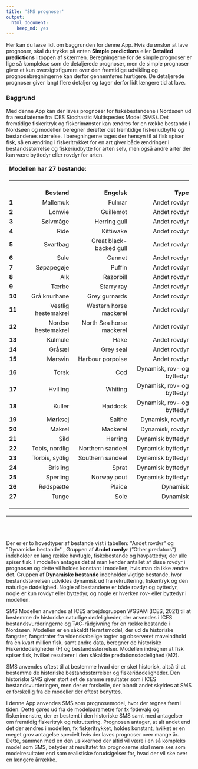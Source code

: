 ```yaml
---
title: 'SMS prognoser'
output:
  html_document:
    keep_md: yes
---
```



Her kan du læse lidt om baggrunden for denne App. Hvis du ønsker at lave prognoser, skal du trykke på enten **Simple predictions** eller **Detailed predictions** i toppen af skærmen. Beregningerne for de simple prognoser er lige så komplekse som de detaljerede prognoser, men de simple prognoser giver et kun oversigtsfigurere over den fremtidige udvikling og prognosebregningerne kan derfor gennemføres hurtigere. De detaljerede prognoser giver langt flere detaljer og tager derfor lidt længere tid at lave.

### Baggrund
Med denne App kan der laves prognoser for fiskebestandene i Nordsøen ud fra resultaterne fra ICES Stochastic Multispecies Model (SMS). Det fremtidige fiskeritryk og fiskerimønster kan ændres for en række bestande i Nordsøen og modellen beregner derefter det fremtidige fiskeriudbytte og bestandenes størrelse. I beregningerne tages der hensyn til at fisk spiser fisk, så en ændring i fiskeritrykket for en art giver både ændringer i bestandsstørrelse og fiskeriudbytte for arten selv, men også andre arter der kan være byttedyr eller rovdyr for arten.




<!--html_preserve--><table width="70%">
<tr><td colspan=4><b>Modellen har 27 bestande:</td></tr>
<tr><td colspan=4><hr noshade></td></tr>
<tr> <td align=left><b></b></td> <td align=right><b>Bestand</b></td>	<td align=right><b>Engelsk</b></td>	<td align=right><b>Type</b></td> </tr>
<tr> <td align=left><b>1</b></td><td align=right>Mallemuk</td>	<td align=right>Fulmar</td>	<td align=right>Andet rovdyr</td></tr>
<tr> <td align=left><b>2</b></td><td align=right>Lomvie</td>	<td align=right>Guillemot</td>	<td align=right>Andet rovdyr</td></tr>
<tr> <td align=left><b>3</b></td><td align=right>Sølvmåge</td>	<td align=right>Herring gull</td>	<td align=right>Andet rovdyr</td></tr>
<tr> <td align=left><b>4</b></td><td align=right>Ride</td>	<td align=right>Kittiwake</td>	<td align=right>Andet rovdyr</td></tr>
<tr> <td align=left><b>5</b></td><td align=right>Svartbag</td>	<td align=right>Great black-backed gull</td>	<td align=right>Andet rovdyr</td></tr>
<tr> <td align=left><b>6</b></td><td align=right>Sule</td>	<td align=right>Gannet</td>	<td align=right>Andet rovdyr</td></tr>
<tr> <td align=left><b>7</b></td><td align=right>Søpapegøje</td>	<td align=right>Puffin</td>	<td align=right>Andet rovdyr</td></tr>
<tr> <td align=left><b>8</b></td><td align=right>Alk</td>	<td align=right>Razorbill</td>	<td align=right>Andet rovdyr</td></tr>
<tr> <td align=left><b>9</b></td><td align=right>Tærbe</td>	<td align=right>Starry ray</td>	<td align=right>Andet rovdyr</td></tr>
<tr> <td align=left><b>10</b></td><td align=right>Grå knurhane</td>	<td align=right>Grey gurnards</td>	<td align=right>Andet rovdyr</td></tr>
<tr> <td align=left><b>11</b></td><td align=right>Vestlig hestemakrel</td>	<td align=right>Western horse mackerel</td>	<td align=right>Andet rovdyr</td></tr>
<tr> <td align=left><b>12</b></td><td align=right>Nordsø hestemakrel</td>	<td align=right>North Sea horse mackerel</td>	<td align=right>Andet rovdyr</td></tr>
<tr> <td align=left><b>13</b></td><td align=right>Kulmule</td>	<td align=right>Hake</td>	<td align=right>Andet rovdyr</td></tr>
<tr> <td align=left><b>14</b></td><td align=right>Gråsæl</td>	<td align=right>Grey seal</td>	<td align=right>Andet rovdyr</td></tr>
<tr> <td align=left><b>15</b></td><td align=right>Marsvin</td>	<td align=right>Harbour porpoise</td>	<td align=right>Andet rovdyr</td></tr>
<tr> <td align=left><b>16</b></td><td align=right>Torsk</td>	<td align=right>Cod</td>	<td align=right>Dynamisk, rov- og byttedyr</td></tr>
<tr> <td align=left><b>17</b></td><td align=right>Hvilling</td>	<td align=right>Whiting</td>	<td align=right>Dynamisk, rov- og byttedyr</td></tr>
<tr> <td align=left><b>18</b></td><td align=right>Kuller</td>	<td align=right>Haddock</td>	<td align=right>Dynamisk, rov- og byttedyr</td></tr>
<tr> <td align=left><b>19</b></td><td align=right>Mørksej</td>	<td align=right>Saithe</td>	<td align=right>Dynamisk, rovdyr</td></tr>
<tr> <td align=left><b>20</b></td><td align=right>Makrel</td>	<td align=right>Mackerel</td>	<td align=right>Dynamisk, rovdyr</td></tr>
<tr> <td align=left><b>21</b></td><td align=right>Sild</td>	<td align=right>Herring</td>	<td align=right>Dynamisk byttedyr</td></tr>
<tr> <td align=left><b>22</b></td><td align=right>Tobis, nordlig</td>	<td align=right>Northern sandeel</td>	<td align=right>Dynamisk byttedyr</td></tr>
<tr> <td align=left><b>23</b></td><td align=right>Torbis, sydlig</td>	<td align=right>Southern sandeel</td>	<td align=right>Dynamisk byttedyr</td></tr>
<tr> <td align=left><b>24</b></td><td align=right>Brisling</td>	<td align=right>Sprat</td>	<td align=right>Dynamisk byttedyr</td></tr>
<tr> <td align=left><b>25</b></td><td align=right>Sperling</td>	<td align=right>Norway pout</td>	<td align=right>Dynamisk byttedyr</td></tr>
<tr> <td align=left><b>26</b></td><td align=right>Rødspætte</td>	<td align=right>Plaice</td>	<td align=right>Dynamisk</td></tr>
<tr> <td align=left><b>27</b></td><td align=right>Tunge</td>	<td align=right>Sole</td>	<td align=right>Dynamisk</td></tr>
<tr><td colspan=4><hr noshade></td></tr>
</table><br>
<!--/html_preserve-->
<br>

Der er er to hovedtyper af bestande vist i tabellen: "Andet rovdyr" og "Dynamiske bestande" , Gruppen af **Andet rovdyr** (”Other predators”) indeholder en lang række havfugle, fiskebestande og havpattedyr, der alle spiser fisk. I modellen antages det at man kender antallet af disse rovdyr i prognosen og dette vil holdes konstant i modellen, hvis man da ikke ændre det. Gruppen af **Dynamiske bestande** indeholder vigtige bestande, hvor bestandstørrelsen udvikles dynamisk ud fra rekruttering, fiskeritryk og den naturlige dødelighed. Nogle af bestandene er både rovdyr og byttedyr, nogle er kun rovdyr eller byttedyr, og nogle er hverken rov- eller byttedyr i modellen. 

SMS Modellen anvendes af ICES arbejdsgruppen WGSAM (ICES, 2021) til at bestemme de historiske naturlige dødeligheder, der anvendes i ICES bestandsvurderingerne og TAC-rådgivning for en række bestande i Nordsøen. Modellen er en såkaldt flerartsmodel, der ud de historiske fangster, fangstrater fra videnskabelige togter og observeret maveindhold fra en kvart million fisk, samt andre data, beregner de historiske Fiskeridødeligheder (F) og bestandsstørrelser. Modellen indregner at fisk spiser fisk, hvilket resulterer i den såkaldte predationsdødelighed (M2). 

SMS anvendes oftest til at bestemme hvad der er sket historisk, altså til at bestemme de historiske bestandsstørrelser og fiskeridødeligheder. Den historiske SMS giver stort set de samme resultater som i ICES bestandsvurderingen, men der er forskelle, der blandt andet skyldes at SMS er forskellig fra de modeller der oftest benyttes. 

I denne App anvendes SMS som prognosemodel, hvor der regnes frem i tiden. Dette gøres ud fra de modelparametre for fx fødevalg og fiskerimønstre, der er bestemt i den historiske SMS samt med antagelser om fremtidig fiskeritryk og rekruttering. Prognosen antager, at alt andet end det der ændres i modellen, fx fiskeritrykket, holdes konstant, hvilket er en meget grov antagelse specielt hvis der laves prognoser over mange år. Dette, sammen med en den usikkerhed der altid vil være i en så kompleks model som SMS, betyder at resultatet fra prognoserne skal mere ses som modelresultater end som realistiske forudsigelser for, hvad der vil ske over en længere årrække.
